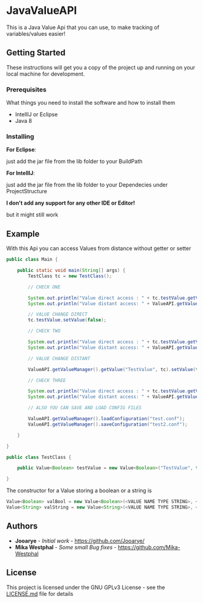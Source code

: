 # JavaValueAPI


This is a Java Value Api that you can use, to make tracking of variables/values easier!

## Getting Started

These instructions will get you a copy of the project up and running on your local machine for development.

### Prerequisites

What things you need to install the software and how to install them

* IntellIJ or Eclipse
* Java 8

### Installing

**For Eclipse**:

just add the jar file from the lib folder to your BuildPath

**For IntellIJ**:

just add the jar file from the lib folder to your Dependecies under ProjectStructure

**I don't add any support for any other IDE or Editor!**

but it might still work

## Example

With this Api you can access Values from distance without getter or setter

```java
public class Main {

	public static void main(String[] args) {
		TestClass tc = new TestClass();

		// CHECK ONE

		System.out.println("Value direct access : " + tc.testValue.getValue()); // Should return true
		System.out.println("Value distant access: " + ValueAPI.getValueManager().getValue("TestValue", tc).getValue()); // Should also return true

		// VALUE CHANGE DIRECT
		tc.testValue.setValue(false);

		// CHECK TWO

		System.out.println("Value direct access : " + tc.testValue.getValue()); // Should return false
		System.out.println("Value distant access: " + ValueAPI.getValueManager().getValue("TestValue", tc).getValue()); // Should also return false

		// VALUE CHANGE DISTANT

		ValueAPI.getValueManager().getValue("TestValue", tc).setValue(true);

		// CHECK THREE

		System.out.println("Value direct access : " + tc.testValue.getValue()); // Should again return true
		System.out.println("Value distant access: " + ValueAPI.getValueManager().getValue("TestValue", tc).getValue()); // Should also return true

		// ALSO YOU CAN SAVE AND LOAD CONFIG FILES

		ValueAPI.getValueManager().loadConfiguration("test.conf");
		ValueAPI.getValueManager().saveConfiguration("test2.conf");

	}

}

```

```java
public class TestClass {

	public Value<Boolean> testValue = new Value<Boolean>("TestValue", this, true);

}
```

The constructor for a Value storing a boolean or a string is

```java
Value<Boolean> valBool = new Value<Boolean>(<VALUE NAME TYPE STRING>, <VALUE PARENT>, <VALUE TYPE BOOLEAN>);
Value<String> valString = new Value<String>(<VALUE NAME TYPE STRING>, <VALUE PARENT>, <VALUE TYPE STRING>);
```

## Authors

* **Jooarye** - *Initial work* - https://github.com/Jooarye/
* **Mika Westphal** - *Some small Bug fixes* - https://github.com/Mika-Westphal

## License

This project is licensed under the GNU GPLv3 License - see the [LICENSE.md](LICENSE.md) file for details
